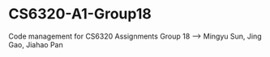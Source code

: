 # CS6320-A1-Group18

Code management for CS6320 Assignments
Group 18 --> Mingyu Sun, Jing Gao, Jiahao Pan
